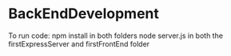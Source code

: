 # BackEndDevelopment

To run code:
npm install in both folders
node server.js in both the firstExpressServer and firstFrontEnd folder
